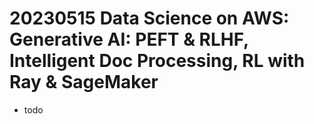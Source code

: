 # 20230515 Data Science on AWS: Generative AI: PEFT & RLHF, Intelligent Doc Processing, RL with Ray & SageMaker
 
 * todo
